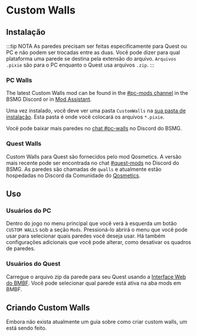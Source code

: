 # Custom Walls

## Instalação
:::tip NOTA As paredes precisam ser feitas especificamente para Quest ou PC e não podem ser trocadas entre as duas. Você pode dizer para qual plataforma uma parede se destina pela extensão do arquivo. `Arquivos .pixie` são para o PC enquanto o Quest usa arquivos `.zip`. :::

### PC Walls
The latest Custom Walls mod can be found in the [#pc-mods channel](https://discord.gg/beatsabermods) in the BSMG Discord or in [Mod Assistant](https://github.com/Assistant/ModAssistant).

Uma vez instalado, você deve ver uma pasta `CustomWalls` na [sua pasta de instalação](/faq/install-folder.md). Esta pasta é onde você colocará os arquivos `*.pixie`.

Você pode baixar mais paredes no [chat #pc-walls](https://discord.gg/beatsabermods) no Discord do BSMG.

### Quest Walls
Custom Walls para Quest são fornecidos pelo mod Qosmetics. A versão mais recente pode ser encontrada no chat [#quest-mods](https://discord.gg/beatsabermods) no Discord do BSMG. As paredes são chamadas de `qwalls` e atualmente estão hospedadas no Discord da Comunidade do [Qosmetics](https://discord.gg/qosmetics).

## Uso

### Usuários do PC
Dentro do jogo no menu principal que você verá à esquerda um botão `CUSTOM WALLS` sob a seção `Mods`. Pressioná-lo abrirá o menu que você pode usar para selecionar quais paredes você deseja usar. Há também configurações adicionais que você pode alterar, como desativar os quadros de paredes.

### Usuários do Quest
Carregue o arquivo zip da parede para seu Quest usando a [Interface Web do BMBF](/quest-modding.md#installing-mods). Você pode selecionar qual parede está ativa na aba mods em BMBF.

## Criando Custom Walls
Embora não exista atualmente um guia sobre como criar custom walls, um está sendo feito.
